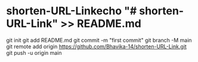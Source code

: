 # shorten-URL-Linkecho "# shorten-URL-Link" >> README.md
git init
git add README.md
git commit -m "first commit"
git branch -M main
git remote add origin https://github.com/Bhavika-14/shorten-URL-Link.git
git push -u origin main

